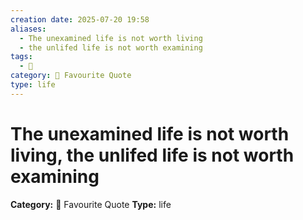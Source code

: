 ```yaml
---
creation date: 2025-07-20 19:58
aliases:
  - The unexamined life is not worth living
  - the unlifed life is not worth examining
tags:
  - 💬
category: 📖 Favourite Quote
type: life
---
```

# The unexamined life is not worth living, the unlifed life is not worth examining

**Category:** 📖 Favourite Quote
**Type:** life

